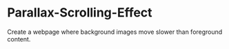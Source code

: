 # Parallax-Scrolling-Effect
Create a webpage where background images move slower than foreground content.
